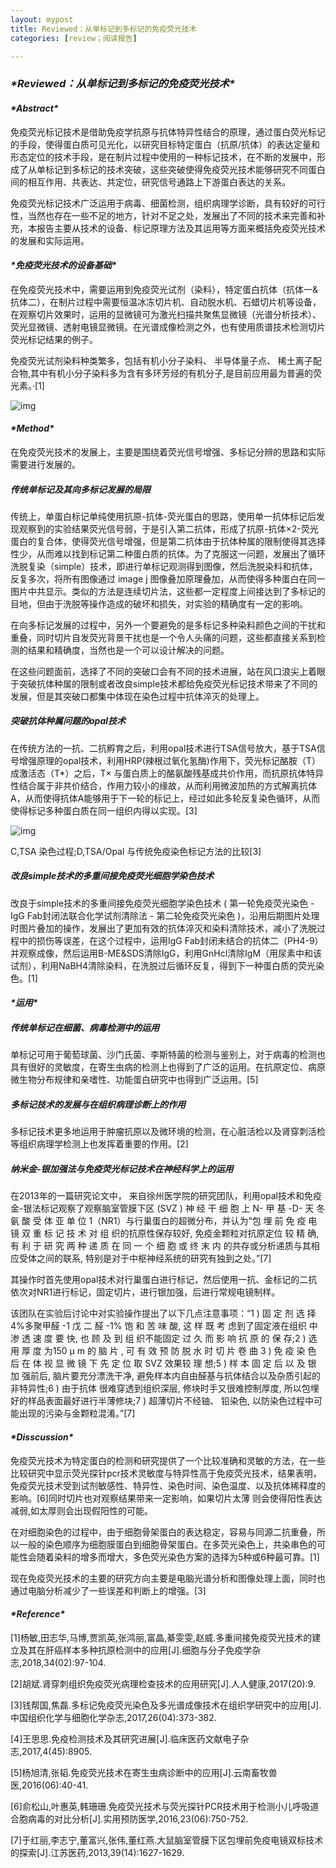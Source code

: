 ```yaml
---
layout: mypost
title: Reviewed：从单标记到多标记的免疫荧光技术
categories: [review；阅读报告]

---
```


### ***\*Reviewed：从单标记到多标记的免疫荧光技术\****

#### ***\*Abstract\****

免疫荧光标记技术是借助免疫学抗原与抗体特异性结合的原理，通过蛋白荧光标记的手段，使得蛋白质可见光化，以研究目标特定蛋白（抗原/抗体）的表达定量和形态定位的技术手段，是在制片过程中使用的一种标记技术，在不断的发展中，形成了从单标记到多标记的技术突破，这些突破使得免疫荧光技术能够研究不同蛋白间的相互作用、共表达、共定位，研究信号通路上下游蛋白表达的关系。

免疫荧光标记技术广泛运用于病毒、细菌检测，组织病理学诊断，具有较好的可行性，当然也存在一些不足的地方，针对不足之处，发展出了不同的技术来完善和补充，本报告主要从技术的设备、标记原理方法及其运用等方面来概括免疫荧光技术的发展和实际运用。

#### ***\*免疫荧光技术的设备基础\****

在免疫荧光技术中，需要运用到免疫荧光试剂（染料），特定蛋白抗体（抗体一&抗体二），在制片过程中需要恒温冰冻切片机、自动脱水机、石蜡切片机等设备，在观察切片效果时，运用的显微镜可为激光扫描共聚焦显微镜（光谱分析技术）、荧光显微镜、透射电镜显微镜。在光谱成像检测之外，也有使用质谱技术检测切片荧光标记结果的例子。

免疫荧光试剂染料种类繁多，包括有机小分子染料、 半导体量子点、 稀土离子配合物,其中有机小分子染料多为含有多环芳烃的有机分子,是目前应用最为普遍的荧光素。·[1]

![img](1.png) 

 

#### ***\*Method\****

在免疫荧光技术的发展上，主要是围绕着荧光信号增强、多标记分辨的思路和实际需要进行发展的。

##### **传统单标记及其向多标记发展的局限**

传统上，单蛋白标记单纯使用抗原-抗体-荧光蛋白的思路，使用单一抗体标记后发现观察到的实验结果荧光信号弱，于是引入第二抗体，形成了抗原-抗体×2-荧光蛋白的复合体，使得荧光信号增强，但是第二抗体由于抗体种属的限制使得其选择性少，从而难以找到标记第二种蛋白质的抗体。为了克服这一问题，发展出了循环洗脱复染（simple）技术，即进行单标记观测得到图像，然后洗脱染料和抗体，反复多次，将所有图像通过 image j 图像叠加原理叠加，从而使得多种蛋白在同一图片中共显示。类似的方法是连续切片法，这些都一定程度上间接达到了多标记的目地，但由于洗脱等操作造成的破坏和损失，对实验的精确度有一定的影响。

在向多标记发展的过程中，另外一个要避免的是多标记多种染料颜色之间的干扰和重叠，同时切片自发荧光背景干扰也是一个令人头痛的问题，这些都直接关系到检测的结果和精确度，当然也是一个可以设计解决的问题。

在这些问题面前，选择了不同的突破口会有不同的技术进展，站在风口浪尖上着眼于突破抗体种属的限制或者改良simple技术都给免疫荧光标记技术带来了不同的发展，但是其突破口都集中体现在染色过程中抗体淬灭的处理上。

##### **突破抗体种属问题的opal技术**

在传统方法的一抗、二抗孵育之后，利用opal技术进行TSA信号放大，基于TSA信号增强原理的opal技术，利用HRP(辣根过氧化氢酶)作用下，荧光标记酪胺（T）成激活态（T*）之后，T× 与蛋白质上的酪氨酸残基成共价作用，而抗原抗体特异性结合属于非共价结合，作用力较小的缘故，从而利用微波加热的方式解离抗体A，从而使得抗体A能够用于下一轮的标记上，经过如此多轮反复染色循环，从而使得标记多种蛋白质在同一组织内得以实现。[3]

![img](2.png) 

 

C,TSA 染色过程;D,TSA/Opal 与传统免疫染色标记方法的比较[3]

##### **改良simple技术的多重间接免疫荧光细胞学染色技术** 

 改良于simple技术的多重间接免疫荧光细胞学染色技术 ( 第一轮免疫荧光染色 - IgG Fab封闭法联合化学试剂清除法 - 第二轮免疫荧光染色 )，沿用后期图片处理时图片叠加的操作，发展出了更加有效的抗体淬灭和染料清除技术，减小了洗脱过程中的损伤等误差，在这个过程中，运用IgG Fab封闭未结合的抗体二（PH4-9）并观察成像，然后运用B-ME&SDS清除IgG，利用GnHcl清除IgM（用尿素中和该试剂），利用NaBH4清除染料，在洗脱过后循环反复，得到下一种蛋白质的荧光染色。[1]

#### ***\*运用\****

##### **传统单标记在细菌、病毒检测中的运用**

单标记可用于葡萄球菌、沙门氏菌、李斯特菌的检测与鉴别上，对于病毒的检测也具有很好的灵敏度，在寄生虫病的检测上也得到了广泛的运用。在抗原定位、病原微生物分布规律和亲嗜性、功能蛋白研究中也得到广泛运用。[5]

##### **多标记技术的发展与在组织病理诊断上的作用**

多标记技术更多地运用于肿瘤抗原以及微环境的检测，在心脏活检以及肾穿刺活检等组织病理学检测上也发挥着重要的作用。[2]

##### **纳米金-银加强法与免疫荧光标记技术在神经科学上的运用**

在2013年的一篇研究论文中， 来自徐州医学院的研究团队，利用opal技术和免疫金-银法标记观察了观察脑室管膜下区 (SVZ ) 神 经 干 细 胞 上 N- 甲 基 -D- 天 冬 氨 酸 受 体 亚 单 位 1（NR1）与行巢蛋白的超微分布，并认为“包 埋 前 免 疫 电 镜 双 重 标 记 技 术 对 组 织的抗原性保存较好, 免疫金颗粒对抗原定位 较 精 确, 有 利 于 研 究 两 种 递 质 在 同 一 个 细 胞 或 终 末 内 的共存或分析递质与其相应受体之间的联系, 特别是对于中枢神经系统的研究有独到之处。”[7]

其操作时首先使用opal技术对行巢蛋白进行标记，然后使用一抗、金标记的二抗依次对NR1进行标记，固定切片，进行银加强，后进行常规电镜制样。

该团队在实验后讨论中对实验操作提出了以下几点注意事项：“1 ) 固 定 剂 选 择 4%多聚甲醛 -1 戊 二 醛 -1% 饱 和 苦 味 酸, 这 样 既 考 虑到了固定液在组织 中 渗 透 速 度 要 快, 也 顾 及 到 组 织不能固定 过 久 而 影 响 抗 原 的 保 存;2 ) 选 用 厚 度 为150 μ m 的 脑 片 , 可 有 效 预 防 脱 水 时 切 片 卷 曲 3 ) 免 疫 染 色 后 在 体 视 显 微 镜 下 先 定 位 取 SVZ 效果较 理 想;5 ) 样 本 固 定 后 以 及 银 加 强前后, 脑片要充分漂洗干净, 避免样本内自由醛基与抗体结合以及杂质引起的非特异性;6 ) 由于抗体 很难穿透到组织深层, 修块时手又很难控制厚度, 所以包埋好的样品表面最好进行半薄修块;7 ) 超薄切片不经铀、 铅染色, 以防染色过程中可能出现的污染与金颗粒混淆。”[7]

#### ***\*Disscussion\****

免疫荧光技术为特定蛋白的检测和研究提供了一个比较准确和灵敏的方法，在一些比较研究中显示荧光探针pcr技术灵敏度与特异性高于免疫荧光技术，结果表明，免疫荧光技术受到试剂敏感性、特异性、染色时间、染色温度、以及抗体稀释度的影响。[6]同时切片也对观察结果带来一定影响，如果切片太薄 则会使得阳性表达减弱,如太厚则会出现假阳性的可能。

在对细胞染色的过程中，由于细胞骨架蛋白的表达稳定，容易与同源二抗重叠，所以一般的染色顺序为细胞膜蛋白到细胞骨架蛋白。在多荧光染色上，共染串色的可能性会随着染料的增多而增大，多色荧光染色方案的选择为5种或6种最可靠。[1]

现在免疫荧光技术的主要的研究方向主要是电脑光谱分析和图像处理上面，同时也通过电脑分析减少了一些误差和判断上的增强。[3]

#### ***\*Reference\****

[1]杨敏,田志华,马博,贾凯英,张鸿丽,富晶,綦雯雯,赵威.多重间接免疫荧光技术的建立及其在肝癌样本多种抗原检测中的应用[J].细胞与分子免疫学杂志,2018,34(02):97-104.

[2]胡斌.肾穿刺组织免疫荧光病理检查技术的应用研究[J].人人健康,2017(20):9.

[3]钱帮国,焦磊.多标记免疫荧光染色及多光谱成像技术在组织学研究中的应用[J].中国组织化学与细胞化学杂志,2017,26(04):373-382.

[4]王思思.免疫检测技术及其研究进展[J].临床医药文献电子杂志,2017,4(45):8905.

[5]杨旭清,张韬.免疫荧光技术在寄生虫病诊断中的应用[J].云南畜牧兽医,2016(06):40-41.

[6]俞松山,叶惠英,韩珊珊.免疫荧光技术与荧光探针PCR技术用于检测小儿呼吸道合胞病毒的对比分析[J].实用预防医学,2016,23(06):750-752.

[7]于红丽,李志宁,董富兴,张伟,董红燕.大鼠脑室管膜下区包埋前免疫电镜双标技术的探索[J].江苏医药,2013,39(14):1627-1629.

 

 

 

 